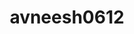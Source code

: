---
title: avneesh0612
github: https://github.com/avneesh0612
mode: dark
transition: 1s
score: 88.7
archetype:
- Cool Banner
- Github Actions
---